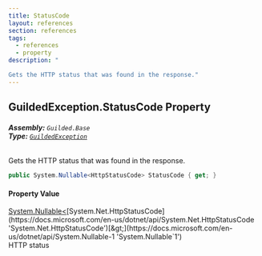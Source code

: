 ```yaml
---
title: StatusCode
layout: references
section: references
tags:
  - references
  - property
description: "

Gets the HTTP status that was found in the response."
---
```


## GuildedException.StatusCode Property
###### **Assembly:** `Guilded.Base`<br/>**Type:** [`GuildedException`](GuildedException.md 'Guilded.Base.GuildedException')

Gets the HTTP status that was found in the response.

```csharp
public System.Nullable<HttpStatusCode> StatusCode { get; }
```

#### Property Value
[System.Nullable&lt;](https://docs.microsoft.com/en-us/dotnet/api/System.Nullable-1 'System.Nullable`1')[System.Net.HttpStatusCode](https://docs.microsoft.com/en-us/dotnet/api/System.Net.HttpStatusCode 'System.Net.HttpStatusCode')[&gt;](https://docs.microsoft.com/en-us/dotnet/api/System.Nullable-1 'System.Nullable`1')  
HTTP status